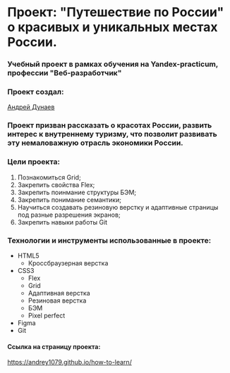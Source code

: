 # Проект: "Путешествие по России" о красивых и уникальных местах России.
### Учебный проект в рамках обучения на Yandex-practicum, профессии "Веб-разработчик"

### Проект создал:
[Андрей Дунаев](https://github.com/Andrey1079)

### Проект призван рассказать о красотах России, развить интерес к внутреннему туризму, что позволит развивать эту немаловажную отрасль экономики России.

### Цели проекта:
1. Познакомиться Grid;
2. Закрепить свойства Flex;
3. Закрепить поинмание структуры БЭМ;
4. Закрепить понимание семантики;
6. Научиться создавать резиновую верстку и адаптивные страницы под разные разрешения экранов;
7. Закрепить навыки работы Git
   
### Технологии и инструменты использованные в проекте:
- HTML5
  - Кроссбраузерная верстка
- CSS3
  - Flex
  - Grid
  - Адаптивная верстка
  - Резиновая верстка
  - БЭМ
  - Pixel perfect
- Figma
- Git

#### Ссылка на страницу проекта:
https://andrey1079.github.io/how-to-learn/
